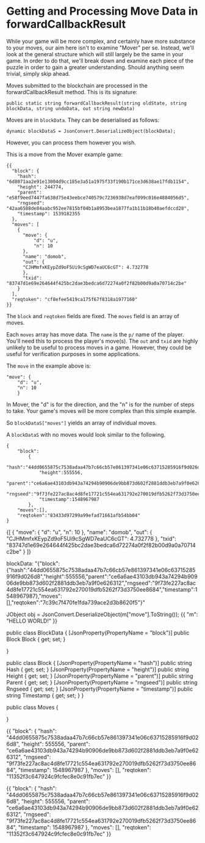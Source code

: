 # Getting and Processing Move Data in forwardCallbackResult

While your game will be more complex, and certainly have more substance to your moves, our aim here isn't to examine "Mover" per se. Instead, we'll look at the general structure which will still largely be the same in your game. In order to do that, we'll break down and examine each piece of the puzzle in order to gain a greater understanding. Should anything seem trivial, simply skip ahead. 

Moves submitted to the blockchain are processed in the forwardCallbackResult method. This is its signature:

	public static string forwardCallbackResult(string oldState, string blockData, string undoData, out string newData)

Moves are in `blockData`. They can be deserialised as follows:

	dynamic blockDataS = JsonConvert.DeserializeObject(blockData);

However, you can process them however you wish. 

This is a move from the Mover example game:

	{{
	  "block": {
	    "hash": "6d8071aa2e91e13004d9cc185e3a51a1975f33f190b171ce3d638ae17fdb1154",
	    "height": 244774,
	    "parent": "e58f9eed7447fa638d75e43eebce740579c7236938d7eaf099c016e4884056d5",
	    "rngseed": "42aa6588de84aabc952ee7815bf04b1a8953bea1877fa1b11b18b40aefdccd28",
	    "timestamp": 1539182355
	  },
	  "moves": [
	    {
	      "move": {
			  "d": "u",
			  "n": 10
	      },
	      "name": "domob",
	      "out": {
		  "CJHMmfxKEypZd9oF5Ui9cSgWD7eaUC6cGT": 4.732778
	      },
	      "txid": "83747d1e69e264644f425bc2dae3bedca6d72274a0f2f82b00d9a0a70714c2be"
	    }
	  ],
	  "reqtoken": "cf8efee5419ca175f67f8318a1977160"
	}}

The `block` and `reqtoken` fields are fixed. The `moves` field is an array of moves. 

Each `moves` array has move data. The `name` is the `p/` name of the player. You'll need this to process the player's move(s). The `out` and `txid` are highly unlikely to be useful to process moves in a game. However, they could be useful for verification purposes in some applications. 

The `move` in the example above is:


	"move": {
		"d": "u",
		"n": 10
		}

In Mover, the "d" is for the direction, and the "n" is for the number of steps to take. Your game's moves will be more complex than this simple example. 

So `blockDataS["moves"]` yields an array of individual moves. 

A `blockDataS` with no moves would look similar to the following.

	{
		"block":
			{
				"hash":"44dd0655875c7538adaa47b7c66cb57e861397341e06c63715285916f9d026d8",
				"height":555556,
				"parent":"ce6a6ae43103db943a74294b90906de9bb873d602f2881ddb3eb7a9f0e626312",
				"rngseed":"9f73fe227ac8ac4d8fe17721c554ea631792e270019dfb5262f73d3750ee8684",
				"timestamp":1548967987
			},
		"moves":[],
		"reqtoken":"83433d97299a99efad71661afb54bb04"
	}






{[
  {
    "move": {
      "d": "u",
      "n": 10
    },
    "name": "domob",
    "out": {
      "CJHMmfxKEypZd9oF5Ui9cSgWD7eaUC6cGT": 4.732778
    },
    "txid": "83747d1e69e264644f425bc2dae3bedca6d72274a0f2f82b00d9a0a70714c2be"
  }
]}

blockData:
"{\"block\":{\"hash\":\"44dd0655875c7538adaa47b7c66cb57e861397341e06c63715285916f9d026d8\",\"height\":555556,\"parent\":\"ce6a6ae43103db943a74294b90906de9bb873d602f2881ddb3eb7a9f0e626312\",\"rngseed\":\"9f73fe227ac8ac4d8fe17721c554ea631792e270019dfb5262f73d3750ee8684\",\"timestamp\":1548967987},\"moves\":[],\"reqtoken\":\"7c39c7f470fe1fda739ace2d3b8620f5\"}"


JObject obj = JsonConvert.DeserializeObject<JObject>(m["move"].ToString());
{{
  "m": "HELLO WORLD!"
}}



public class BlockData
{
	[JsonProperty(PropertyName = "block")]
	public Block Block { get; set; }

}

public class Block
{
	[JsonProperty(PropertyName = "hash")]
	public string Hash { get; set; }
	[JsonProperty(PropertyName = "height")]
	public string Height { get; set; }
	[JsonProperty(PropertyName = "parent")]
	public string Parent { get; set; }
	[JsonProperty(PropertyName = "rngseed")]
	public string Rngseed { get; set; }
	[JsonProperty(PropertyName = "timestamp")]
	public string Timestamp { get; set; }
}

public class Moves
{

}








{{
  "block": {
    "hash": "44dd0655875c7538adaa47b7c66cb57e861397341e06c63715285916f9d026d8",
    "height": 555556,
    "parent": "ce6a6ae43103db943a74294b90906de9bb873d602f2881ddb3eb7a9f0e626312",
    "rngseed": "9f73fe227ac8ac4d8fe17721c554ea631792e270019dfb5262f73d3750ee8684",
    "timestamp": 1548967987
  },
  "moves": [],
  "reqtoken": "11352f3c647924c9fcfec8e0c91fb7ec"
}}


{{
  "block": {
    "hash": "44dd0655875c7538adaa47b7c66cb57e861397341e06c63715285916f9d026d8",
    "height": 555556,
    "parent": "ce6a6ae43103db943a74294b90906de9bb873d602f2881ddb3eb7a9f0e626312",
    "rngseed": "9f73fe227ac8ac4d8fe17721c554ea631792e270019dfb5262f73d3750ee8684",
    "timestamp": 1548967987
  },
  "moves": [],
  "reqtoken": "11352f3c647924c9fcfec8e0c91fb7ec"
}}
